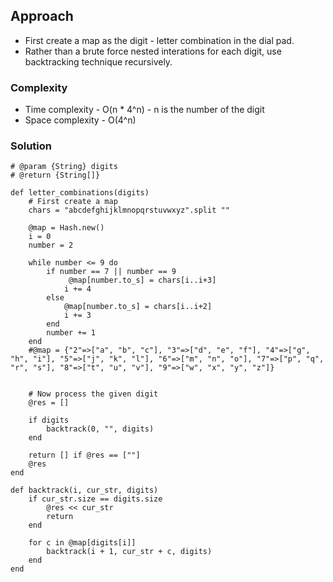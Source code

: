 ## Approach
- First create a map as the digit - letter combination in the dial pad.
- Rather than a brute force nested interations for each digit, use backtracking technique recursively.

### Complexity
- Time complexity - O(n * 4^n) - n is the number of the digit
- Space complexity - O(4^n)

### Solution
```
# @param {String} digits
# @return {String[]}

def letter_combinations(digits)
    # First create a map
    chars = "abcdefghijklmnopqrstuvwxyz".split ""

    @map = Hash.new()
    i = 0
    number = 2

    while number <= 9 do
        if number == 7 || number == 9
             @map[number.to_s] = chars[i..i+3]
            i += 4 
        else
            @map[number.to_s] = chars[i..i+2]
            i += 3
        end
        number += 1
    end
    #@map = {"2"=>["a", "b", "c"], "3"=>["d", "e", "f"], "4"=>["g", "h", "i"], "5"=>["j", "k", "l"], "6"=>["m", "n", "o"], "7"=>["p", "q", "r", "s"], "8"=>["t", "u", "v"], "9"=>["w", "x", "y", "z"]}

    
    # Now process the given digit
    @res = []

    if digits
        backtrack(0, "", digits)
    end

    return [] if @res == [""]
    @res
end

def backtrack(i, cur_str, digits)
    if cur_str.size == digits.size
        @res << cur_str
        return
    end

    for c in @map[digits[i]]
        backtrack(i + 1, cur_str + c, digits)
    end
end
```
